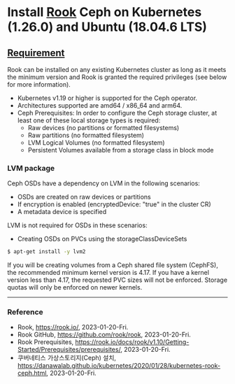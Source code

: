 # Install [Rook](https://rook.io/) Ceph on Kubernetes (1.26.0) and Ubuntu (18.04.6 LTS)

## [Requirement](https://rook.io/docs/rook/v1.10/Getting-Started/Prerequisites/prerequisites/)

Rook can be installed on any existing Kubernetes cluster as long as it meets the minimum version and Rook is granted the required privileges (see below for more information).

- Kubernetes v1.19 or higher is supported for the Ceph operator.
- Architectures supported are amd64 / x86_64 and arm64.
- Ceph Prerequisites: In order to configure the Ceph storage cluster, at least one of these local storage types is required:
  - Raw devices (no partitions or formatted filesystems)
  - Raw partitions (no formatted filesystem)
  - LVM Logical Volumes (no formatted filesystem)
  - Persistent Volumes available from a storage class in block mode

### LVM package

Ceph OSDs have a dependency on LVM in the following scenarios:
- OSDs are created on raw devices or partitions
- If encryption is enabled (encryptedDevice: "true" in the cluster CR)
- A metadata device is specified

LVM is not required for OSDs in these scenarios:
- Creating OSDs on PVCs using the storageClassDeviceSets

```bash
$ apt-get install -y lvm2
```

If you will be creating volumes from a Ceph shared file system (CephFS), the recommended minimum kernel version is 4.17. If you have a kernel version less than 4.17, the requested PVC sizes will not be enforced. Storage quotas will only be enforced on newer kernels.

---

### Reference
- Rook, https://rook.io/, 2023-01-20-Fri.
- Rook GitHub, https://github.com/rook/rook, 2023-01-20-Fri.
- Rook Prerequisites, https://rook.io/docs/rook/v1.10/Getting-Started/Prerequisites/prerequisites/, 2023-01-20-Fri.
- 쿠버네티스 가상스토리지(Ceph) 설치, https://danawalab.github.io/kubernetes/2020/01/28/kubernetes-rook-ceph.html, 2023-01-20-Fri.

